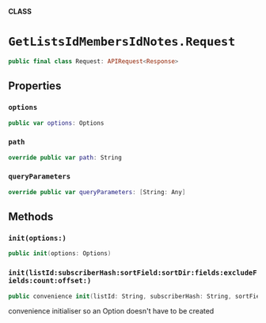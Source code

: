 **CLASS**

# `GetListsIdMembersIdNotes.Request`

```swift
public final class Request: APIRequest<Response>
```

## Properties
### `options`

```swift
public var options: Options
```

### `path`

```swift
override public var path: String
```

### `queryParameters`

```swift
override public var queryParameters: [String: Any]
```

## Methods
### `init(options:)`

```swift
public init(options: Options)
```

### `init(listId:subscriberHash:sortField:sortDir:fields:excludeFields:count:offset:)`

```swift
public convenience init(listId: String, subscriberHash: String, sortField: SortField? = nil, sortDir: SortDir? = nil, fields: [String]? = nil, excludeFields: [String]? = nil, count: Int? = nil, offset: Int? = nil)
```

convenience initialiser so an Option doesn't have to be created

